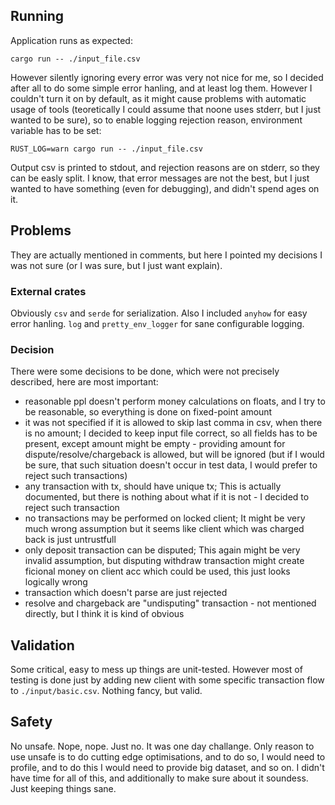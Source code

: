 ## Running

Application runs as expected:

```
cargo run -- ./input_file.csv
```

However silently ignoring every error was very not nice for me, so I decided after all to do some simple error hanling, and at least log them. However I couldn't turn it on by default, as it might cause problems with automatic usage of tools (teoretically I could assume that noone uses stderr, but I just wanted to be sure), so to enable logging rejection reason, environment variable has to be set:

```
RUST_LOG=warn cargo run -- ./input_file.csv
```

Output csv is printed to stdout, and rejection reasons are on stderr, so they can be easly split. I know, that error messages are not the best, but I just wanted to have something (even for debugging), and didn't spend ages on it.

## Problems

They are actually mentioned in comments, but here I pointed my decisions I was not sure (or I was sure, but I just want explain).

### External crates

Obviously `csv` and `serde` for serialization. Also I included `anyhow` for easy error hanling. `log` and `pretty_env_logger` for sane configurable logging.

### Decision

There were some decisions to be done, which were not precisely described, here are most important:

* reasonable ppl doesn't perform money calculations on floats, and I try to be reasonable, so everything is done on fixed-point amount
* it was not specified if it is allowed to skip last comma in csv, when there is no amount; I decided to keep input file correct, so all fields has to be present, except amount might be empty - providing amount for dispute/resolve/chargeback is allowed, but will be ignored (but if I would be sure, that such situation doesn't occur in test data, I would prefer to reject such transactions)
* any transaction with tx, should have unique tx; This is actually documented, but there is nothing about what if it is not - I decided to reject such transaction
* no transactions may be performed on locked client; It might be very much wrong assumption but it seems like client which was charged back is just untrustfull
* only deposit transaction can be disputed; This again might be very invalid assumption, but disputing withdraw transaction might create ficional money on client acc which could be used, this just looks logically wrong
* transaction which doesn't parse are just rejected
* resolve and chargeback are "undisputing" transaction - not mentioned directly, but I think it is kind of obvious

## Validation

Some critical, easy to mess up things are unit-tested. However most of testing is done just by adding new client with some specific transaction flow to `./input/basic.csv`. Nothing fancy, but valid.


## Safety

No unsafe. Nope, nope. Just no. It was one day challange. Only reason to use unsafe is to do cutting edge optimisations, and to do so, I would need to profile, and to do this I would need to provide big dataset, and so on. I didn't have time for all of this, and additionally to make sure about it soundess. Just keeping things sane.
